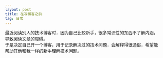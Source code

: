 ```yaml
---
layout: post
title: 在写博客之前
tag: 日常
---
```


最近阅读别人的技术博客时，因为自己比较新手，很多常识性的东西不了解内涵，导致阅读文章的障碍。\
于是决定自己开一个博客，用于记录解决过的技术问题，会解释得很通俗，希望能帮助其他和我一样的新手理解技术问题。
